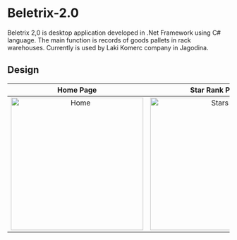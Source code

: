 # Beletrix-2.0
Beletrix 2,0 is desktop application developed in .Net Framework using C# language. The main function is records of goods pallets in rack warehouses. Currently is used by Laki Komerc company in Jagodina.

## Design

Home Page                  |  Star Rank Page           |  Fork Rank Page
:-------------------------:|:-------------------------:|:-------------------------:
<img src="views/home.png" alt="Home" width="300">  |  <img src="views/stars.png" alt="Stars" width="300"> | <img src="views/forks.png" alt="Forks" width="300">
